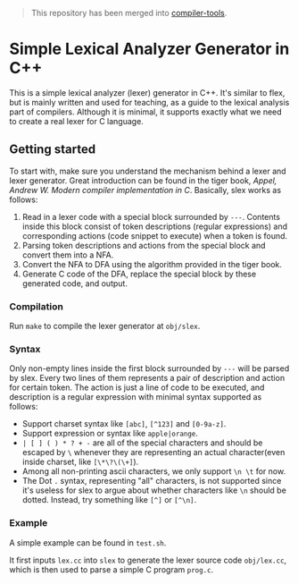 > This repository has been merged into [compiler-tools](https://github.com/Hongqin-Li/compiler-tools).

# Simple Lexical Analyzer Generator in C++

This is a simple lexical analyzer (lexer) generator in C++. It's similar to flex, but is mainly written and used for teaching, as a guide to the lexical analysis part of compilers. Although it is minimal, it supports exactly what we need to create a real lexer for C language.

## Getting started

To start with, make sure you understand the mechanism behind a lexer and lexer generator. Great introduction can be found in the tiger book, *Appel, Andrew W. Modern compiler implementation in C*. Basically, slex works as follows:

1. Read in a lexer code with a special block surrounded by `---`. Contents inside this block consist of token descriptions (regular expressions) and corresponding actions (code snippet to execute) when a token is found.
2. Parsing token descriptions and actions from the special block and convert them into a NFA.
3. Convert the NFA to DFA using the algorithm provided in the tiger book.
4. Generate C code of the DFA, replace the special block by these generated code, and output.

### Compilation

Run `make` to compile the lexer generator at `obj/slex`.

### Syntax

Only non-empty lines inside the first block surrounded by `---` will be parsed by slex. Every two lines of them represents a pair of description and action for certain token. The action is just a line of code to be executed, and description is a regular expression with minimal syntax supported as follows:

- Support charset syntax like `[abc]`, `[^123]` and `[0-9a-z]`.
- Support expression or syntax like `apple|orange`.
- `| [ ] ( ) * ? + -` are all of the special characters and should be escaped by `\` whenever they are representing an actual character(even inside charset, like `[\*\?\(\+]`).
- Among all non-printing ascii characters, we only support `\n \t` for now.
- The Dot `.` syntax, representing "all" characters, is not supported since it's useless for slex to argue about whether characters like `\n` should be dotted. Instead, try something like `[^]` or `[^\n]`.

### Example

A simple example can be found in `test.sh`.

It first inputs `lex.cc` into `slex` to generate the lexer source code `obj/lex.cc`, which is then used to parse a simple C program `prog.c`.
